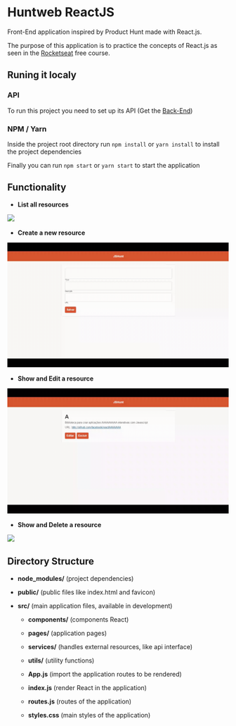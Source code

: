 # Huntweb ReactJS

Front-End application inspired by Product Hunt made with React.js.

The purpose of this application is to practice the concepts of React.js as seen in the [Rocketseat](https://rocketseat.com.br/) free course.

## Runing it localy

### API

To run this project you need to set up its API (Get the [Back-End](https://github.com/GabrielPeresBernes/Huntweb-NodeJS))

### NPM / Yarn

Inside the project root directory run `npm install` or `yarn install` to install the project dependencies

Finally you can run `npm start` or `yarn start` to start the application

## Functionality

- **List all resources**

![](index.gif)

- **Create a new resource**

![](create.gif)

- **Show and Edit a resource**

![](edit.gif)

- **Show and Delete a resource**

![](delete.gif)

## Directory Structure

- **node_modules/** (project dependencies)

- **public/** (public files like index.html and favicon)

- **src/** (main application files, available in development)

  - **components/** (components React)

  - **pages/** (application pages)
  
  - **services/** (handles external resources, like api interface)

  - **utils/** (utility functions)

  - **App.js** (import the application routes to be rendered)

  - **index.js** (render React in the application)

  - **routes.js** (routes of the application)
  
  - **styles.css** (main styles of the application)
